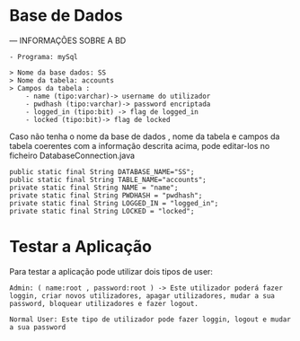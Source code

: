 # Base de Dados #
 
— INFORMAÇÕES SOBRE A BD 

	- Programa: mySql
	
	> Nome da base dados: SS
	> Nome da tabela: accounts
	> Campos da tabela : 
		- name (tipo:varchar)-> username do utilizador
		- pwdhash (tipo:varchar)-> password encriptada
		- logged_in (tipo:bit) -> flag de logged_in 
		- locked (tipo:bit)-> flag de locked

Caso não tenha o nome da base de dados , nome da tabela e campos da tabela coerentes com a informação descrita acima, pode editar-los no ficheiro DatabaseConnection.java

	public static final String DATABASE_NAME="SS";
	public static final String TABLE_NAME="accounts";
	private static final String NAME = "name";
	private static final String PWDHASH = "pwdhash";
	private static final String LOGGED_IN = "logged_in";
	private static final String LOCKED = "locked";


# Testar a Aplicação #

Para testar a aplicação pode utilizar dois tipos de user:
	
	Admin: ( name:root , password:root ) -> Este utilizador poderá fazer loggin, criar novos utilizadores, apagar utilizadores, mudar a sua password, bloquear utilizadores e fazer logout. 

	Normal User: Este tipo de utilizador pode fazer loggin, logout e mudar a sua password